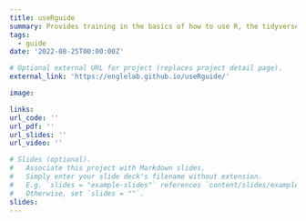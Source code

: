 ```yaml
---
title: useRguide
summary: Provides training in the basics of how to use R, the tidyverse, and tools for how to process and analyze data in our lab.
tags:
  - guide
date: '2022-08-25T00:00:00Z'

# Optional external URL for project (replaces project detail page).
external_link: 'https://englelab.github.io/useRguide/'

image:

links:
url_code: ''
url_pdf: ''
url_slides: ''
url_video: ''

# Slides (optional).
#   Associate this project with Markdown slides.
#   Simply enter your slide deck's filename without extension.
#   E.g. `slides = "example-slides"` references `content/slides/example-slides.md`.
#   Otherwise, set `slides = ""`.
slides: 
---
```

